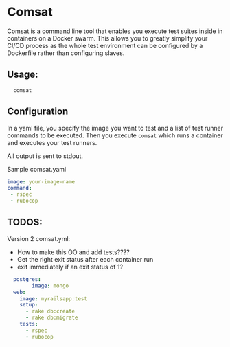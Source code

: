 # Comsat

Comsat is a command line tool that enables you execute test suites inside in containers on a Docker swarm. This allows you to greatly simplify your CI/CD process as the whole test environment can be configured by a Dockerfile rather than configuring slaves.

## Usage:

```
  comsat
```

## Configuration 
In a yaml file, you specify the image you want to test and a list of test runner commands to be executed. Then you execute ``comsat`` which runs a container and executes your test runners.

All output is sent to stdout.

Sample comsat.yaml

```yaml
image: your-image-name
command:
 - rspec
 - rubocop
```

## TODOS:
Version 2 comsat.yml:

 - How to make this OO and add tests????
 - Get the right exit status after each container run
 - exit immediately if an exit status of 1?

```yaml
  postgres:
		image: mongo
  web:
    image: myrailsapp:test
    setup: 
      - rake db:create
      - rake db:migrate
    tests:
      - rspec
      - rubocop
```
